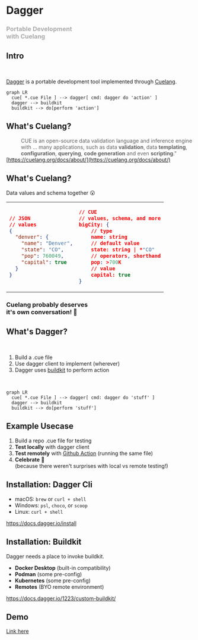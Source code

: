 
<!-- slide -->

# Dagger

### <span style="color:#aaa; text-align:center;">Portable Development <br> with Cuelang</span>

<!-- slide -->

## Intro

<br>

[Dagger](https://github.com/dagger/dagger) is a portable development tool implemented through [Cuelang](https://github.com/cue-lang/cue).
<br>

```mermaid
graph LR
  cue[ *.cue File ] --> dagger[ cmd: dagger do 'action' ]
  dagger --> buildkit
  buildkit --> do[perform 'action']
```

<!-- slide -->

## What's Cuelang?

> <span style="text-align:left;float:left;"> CUE is an open-source data validation language and inference engine with ... many applications, such as data __validation__, data __templating__, __configuration__, __querying__, __code generation__ and even __scripting__."</span>

[https://cuelang.org/docs/about/](https://cuelang.org/docs/about/)

<!-- slide -->

## What's Cuelang?

Data values and schema together 😮
<table>
<tr>
<td>

```json
// JSON
// values
{ 
  "denver": {
    "name": "Denver",
    "state": "CO",
    "pop": 760049,
    "capital": true
  }
}
```

</td>
<td>

```json
// CUE
// values, schema, and more
bigCity: {
    // type
    name: string
    // default value
    state: string | *"CO"
    // operators, shorthand
    pop: >700K
    // value
    capital: true
}
```

</td>
</tr>
</table>

<!-- slide -->

### Cuelang probably deserves <br> it's own conversation! 🙂

<!-- slide -->

## What's Dagger?

<br>

1. Build a .cue file
1. Use dagger client to implement (wherever)
1. Dagger uses [buildkit](https://github.com/moby/buildkit) to perform action
<br>

```mermaid
graph LR
  cue[ *.cue File ] --> dagger[ cmd: dagger do 'stuff' ]
  dagger --> buildkit
  buildkit --> do[perform 'stuff']
```

<!-- slide -->

## Example Usecase

1. Build a repo .cue file for testing
1. __Test locally__ with dagger client
1. __Test remotely__ with [Github Action](https://github.com/dagger/dagger-for-github) (running the same file)
1. __Celebrate__ 🥳 <br>(because there weren't surprises with local vs remote testing!)

<!-- slide -->

## Installation: __Dagger Cli__

- macOS: `brew` or `curl + shell`
- Windows: `psl`, `choco`, or `scoop`
- Linux: `curl + shell`

<https://docs.dagger.io/install>

<!-- slide -->

## Installation: __Buildkit__

Dagger needs a place to invoke buildkit.

- __Docker Desktop__ (built-in compatibility)
- __Podman__ (some pre-config)
- __Kubernetes__ (some pre-config)
- __Remotes__ (BYO remote environment)

<https://docs.dagger.io/1223/custom-buildkit/>

<!-- slide -->

## Demo

[Link here]()
